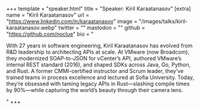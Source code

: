 +++
template = "speaker.html"
title = "Speaker: Kiril Karaatanasov"
[extra]
  name = "Kiril Karaatanasov"
  url = "https://www.linkedin.com/in/karaatanasov"
  image = "/images/talks/kiril-karaatanasov.webp"
  twitter = ""
  mastodon = ""
  github = "https://github.com/noclue"
  bio = "<p>With 27 years in software engineering, Kiril Karaatanasov has evolved from R&D leadership to architecting APIs at scale. At VMware (now Broadcom), they modernized SOAP-to-JSON for vCenter’s API, authored VMware’s internal REST standard (2016), and shaped SDKs across Java, Go, Python, and Rust. A former CMMI-certified instructor and Scrum leader, they’ve trained teams in process excellence and lectured at Sofia University. Today, they’re obsessed with taming legacy APIs in Rust—slashing compile times by 90%—while capturing the world’s beauty through their camera lens.</p>"
+++
